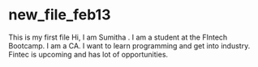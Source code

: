 # new_file_feb13
 This is my first file
 Hi, I am Sumitha . I am a student at the FIntech Bootcamp. I am a CA. I want to learn programming and get into industry. Fintec is upcoming and has lot of opportunities.
